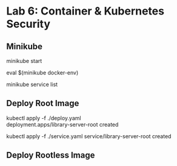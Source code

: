 # Lab 6: Container & Kubernetes Security

## Minikube

minikube start

eval $(minikube docker-env)

minikube service list

## Deploy Root Image

kubectl apply -f ./deploy.yaml           
deployment.apps/library-server-root created

kubectl apply -f ./service.yaml 
service/library-server-root created

## Deploy Rootless Image






